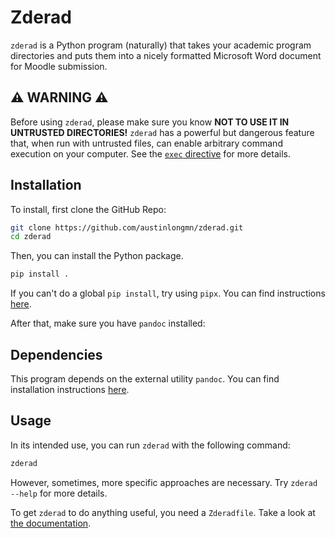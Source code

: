 # Zderad

`zderad` is a Python program (naturally) that takes your academic program
directories and puts them into a nicely formatted Microsoft Word document for
Moodle submission.

## ⚠️ WARNING ⚠️

Before using `zderad`, please make sure you know **NOT TO USE IT IN UNTRUSTED
DIRECTORIES!** `zderad` has a powerful but dangerous feature that, when run with
untrusted files, can enable arbitrary command execution on your computer. See
the [`exec` directive](/docs/directives/exec.md) for more details.

## Installation

To install, first clone the GitHub Repo:

```bash
git clone https://github.com/austinlongmn/zderad.git
cd zderad
```

Then, you can install the Python package.

```bash
pip install .
```

If you can't do a global `pip install`, try using `pipx`. You can find
instructions [here](https://pipx.pypa.io/stable/installation/).

After that, make sure you have `pandoc` installed:

## Dependencies

This program depends on the external utility `pandoc`. You can find installation
instructions [here](https://pandoc.org/installing.html).

## Usage

In its intended use, you can run `zderad` with the following command:

```bash
zderad
```

However, sometimes, more specific approaches are necessary. Try `zderad --help`
for more details.

To get `zderad` to do anything useful, you need a `Zderadfile`. Take a look at
[the documentation](/docs/zderadfile_format.md).
